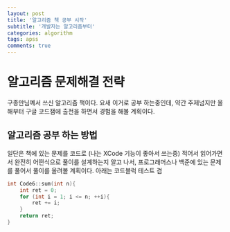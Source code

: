 ```yaml
---
layout: post
title: '알고리즘 책 공부 시작'
subtitle: '개발자는 알고리즘부터'
categories: algorithm
tags: apss
comments: true
---
```


# 알고리즘 문제해결 전략

구종만님꼐서 쓰신 알고리즘 책이다. 요새 이거로 공부 하는중인데, 약간 주제넘지만 올해부터 구글 코드잼에 출전을 하면서 경험을 해볼 계획이다.

## 알고리즘 공부 하는 방법

일단은 책에 있는 문제를 코드로 (나는 XCode 기능이 좋아서 쓰는중) 적어서 읽어가면서 완전히 어떤식으로 풀이를 설계하는지 알고 나서, 프로그래머스나 백준에 있는 문제를 풀어서 풀이를 올려볼 계획이다. 아래는 코드블럭 테스트 겸

```cpp
int Code6::sum(int n){
    int ret = 0;
    for (int i = 1; i <= n; ++i){
        ret += i;
    }
    return ret;
}
```
